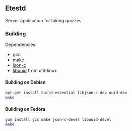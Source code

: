 ## Etestd
Server application for taking quizzes

### Building
Dependencies:
- gcc
- make
- [json-c](https://github.com/json-c/json-c)
- [libuuid](https://github.com/karelzak/util-linux/tree/master/libuuid) from util-linux

#### Building on Debian
```sh
apt-get install build-essential libjson-c-dev uuid-dev  
make
```

#### Building on Fedora
```sh
yum install gcc make json-c-devel libuuid-devel  
make
```

